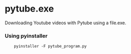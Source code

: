 # pytube.exe

Downloading Youtube videos with Pytube using a file.exe.

### Using pyinstaller

```
	pyinstaller -F pytube_program.py
```